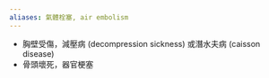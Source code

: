 ```yaml
---
aliases: 氣體栓塞, air embolism
---
```

- 胸壁受傷，減壓病 (decompression sickness) 或潛水夫病 (caisson disease) 
- 骨頭壞死，器官梗塞